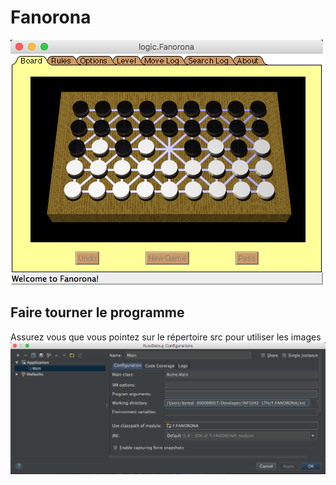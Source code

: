 # Fanorona

![alt tag](docs/Fanorona.png)

## Faire tourner le programme

Assurez vous que vous pointez sur le répertoire src pour utiliser les images
![alt tag](docs/Run-Acme.Main.png)


